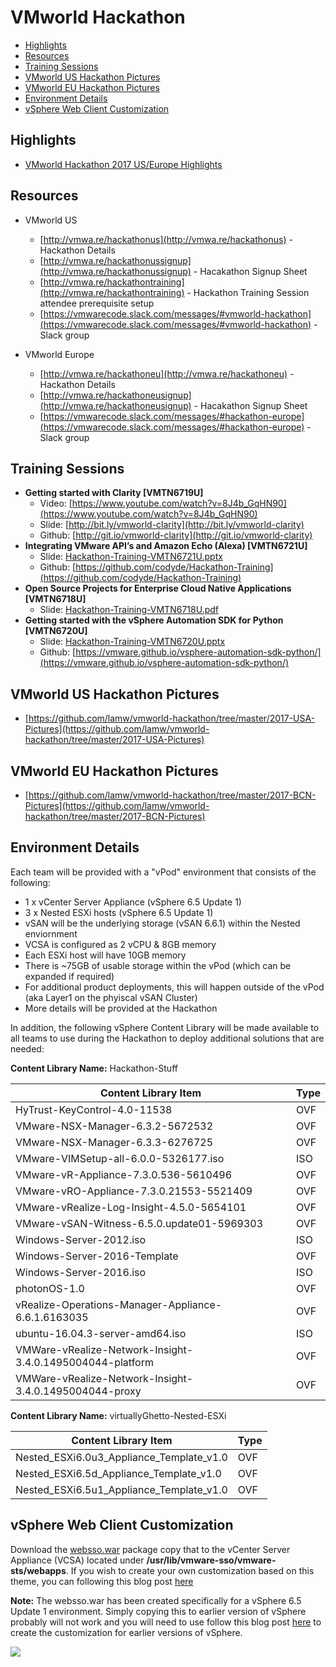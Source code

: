 # VMworld Hackathon

* [Highlights](#highlights)
* [Resources](#resources)
* [Training Sessions](#training-sessions)
* [VMworld US Hackathon Pictures](#vmworld-us-hackathon-pictures)
* [VMworld EU Hackathon Pictures](#vmworld-us-hackathon-pictures)
* [Environment Details](#environment-details)
* [vSphere Web Client Customization](#vsphere-web-client-customization)

## Highlights

  * [VMworld Hackathon 2017 US/Europe Highlights](http://www.virtuallyghetto.com/2017/09/vmworld-hackathon-2017-highlights.html)

## Resources

* VMworld US
  * [http://vmwa.re/hackathonus](http://vmwa.re/hackathonus) - Hackathon Details
  * [http://vmwa.re/hackathonussignup](http://vmwa.re/hackathonussignup) - Hacakathon Signup Sheet
  * [http://vmwa.re/hackathontraining](http://vmwa.re/hackathontraining) - Hackathon Training Session attendee prerequisite setup
  * [https://vmwarecode.slack.com/messages/#vmworld-hackathon](https://vmwarecode.slack.com/messages/#vmworld-hackathon) - Slack group

* VMworld Europe
  * [http://vmwa.re/hackathoneu](http://vmwa.re/hackathoneu) - Hackathon Details
  * [http://vmwa.re/hackathoneusignup](http://vmwa.re/hackathoneusignup) - Hacakathon Signup Sheet
  * [https://vmwarecode.slack.com/messages/#hackathon-europe](https://vmwarecode.slack.com/messages/#hackathon-europe) - Slack group

## Training Sessions

* **Getting started with Clarity [VMTN6719U]**
  * Video: [https://www.youtube.com/watch?v=8J4b_GqHN90](https://www.youtube.com/watch?v=8J4b_GqHN90)
  * Slide: [http://bit.ly/vmworld-clarity](http://bit.ly/vmworld-clarity)
  * Github: [http://git.io/vmworld-clarity](http://git.io/vmworld-clarity)
* **Integrating VMware API’s and Amazon Echo (Alexa) [VMTN6721U]**
  * Slide: [Hackathon-Training-VMTN6721U.pptx](https://github.com/lamw/vmworld-hackathon/raw/master/Training/Hackathon-Training-VMTN6721U.pptx)
  * Github: [https://github.com/codyde/Hackathon-Training](https://github.com/codyde/Hackathon-Training)
* **Open Source Projects for Enterprise Cloud Native Applications [VMTN6718U]**
  * Slide: [Hackathon-Training-VMTN6718U.pdf](https://github.com/lamw/vmworld-hackathon/raw/master/Training/Hackathon-Training-VMTN6718U.pdf)
* **Getting started with the vSphere Automation SDK for Python [VMTN6720U]**
  * Slide: [Hackathon-Training-VMTN6720U.pptx](https://github.com/lamw/vmworld-hackathon/raw/master/Training/Hackathon-Training-VMTN6720U.pptx)
  * Github: [https://vmware.github.io/vsphere-automation-sdk-python/](https://vmware.github.io/vsphere-automation-sdk-python/)

## VMworld US Hackathon Pictures

* [https://github.com/lamw/vmworld-hackathon/tree/master/2017-USA-Pictures](https://github.com/lamw/vmworld-hackathon/tree/master/2017-USA-Pictures)

## VMworld EU Hackathon Pictures

* [https://github.com/lamw/vmworld-hackathon/tree/master/2017-BCN-Pictures](https://github.com/lamw/vmworld-hackathon/tree/master/2017-BCN-Pictures)

## Environment Details

Each team will be provided with a "vPod" environment that consists of the following:
  * 1 x vCenter Server Appliance (vSphere 6.5 Update 1)
  * 3 x Nested ESXi hosts (vSphere 6.5 Update 1)
  * vSAN will be the underlying storage (vSAN 6.6.1) within the Nested enviornment
  * VCSA is configured as 2 vCPU & 8GB memory
  * Each ESXi host will have 10GB memory
  * There is ~75GB of usable storage within the vPod (which can be expanded if required)
  * For additional product deployments, this will happen outside of the vPod (aka Layer1 on the phyiscal vSAN Cluster)
  * More details will be provided at the Hackathon

In addition, the following vSphere Content Library will be made available to all teams to use during the Hackathon to deploy additional solutions that are needed:

**Content Library Name:** Hackathon-Stuff

| **Content Library Item**                                | **Type** |
|-----------------------------------------------------------|------|
| HyTrust-KeyControl-4.0-11538                              | OVF  |
| VMware-NSX-Manager-6.3.2-5672532                          | OVF  |
| VMware-NSX-Manager-6.3.3-6276725                          | OVF  |
| VMware-VIMSetup-all-6.0.0-5326177.iso                     | ISO  |
| VMware-vR-Appliance-7.3.0.536-5610496                     | OVF  |
| VMware-vRO-Appliance-7.3.0.21553-5521409                  | OVF  |
| VMware-vRealize-Log-Insight-4.5.0-5654101                 | OVF  |
| VMware-vSAN-Witness-6.5.0.update01-5969303                | OVF  |
| Windows-Server-2012.iso                                   | ISO  |
| Windows-Server-2016-Template                              | OVF  |
| Windows-Server-2016.iso                                   | ISO  |
| photonOS-1.0                                              | OVF  |
| vRealize-Operations-Manager-Appliance-6.6.1.6163035       | OVF  |
| ubuntu-16.04.3-server-amd64.iso                           | ISO  |
| VMWare-vRealize-Network-Insight-3.4.0.1495004044-platform | OVF  |
| VMWare-vRealize-Network-Insight-3.4.0.1495004044-proxy    | OVF  |

**Content Library Name:** virtuallyGhetto-Nested-ESXi

| **Content Library Item**                     | **Type** |
|------------------------------------------|------|
| Nested_ESXi6.0u3_Appliance_Template_v1.0 | OVF  |
| Nested_ESXi6.5d_Appliance_Template_v1.0  | OVF  |
| Nested_ESXi6.5u1_Appliance_Template_v1.0 | OVF  |

## vSphere Web Client Customization

Download the [websso.war](vSphere-Web-Client-2017-Customization/websso.war) package copy that to the vCenter Server Appliance (VCSA) located under **/usr/lib/vmware-sso/vmware-sts/webapps**. If you wish to create your own customization based on this theme, you can following this blog post [here](http://www.virtuallyghetto.com/2017/09/vmworld-hackathon-vsphere-client-login-ui-theme.html)

**Note:** The websso.war has been created specifically for a vSphere 6.5 Update 1 environment. Simply copying this to earlier version of vSphere probably will not work and you will need to use follow this blog post [here](http://www.virtuallyghetto.com/2017/09/vmworld-hackathon-vsphere-client-login-ui-theme.html) to create the customization for earlier versions of vSphere.

![](vSphere-Web-Client-2017-Customization/VMworldHackathon-WebClientTheme.gif)